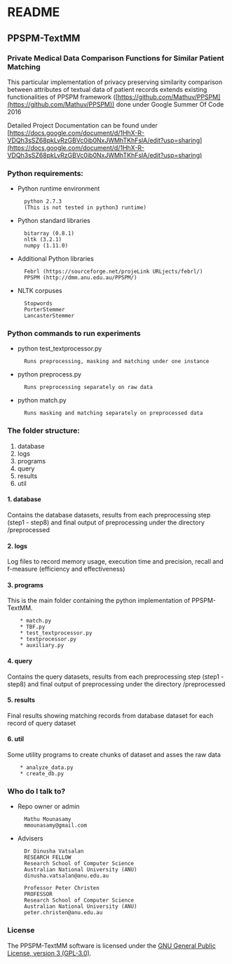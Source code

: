 # README #

## PPSPM-TextMM ##

### Private Medical Data Comparison  Functions for Similar Patient Matching ###

This particular implementation of privacy preserving similarity comparison between attributes of textual data of patient records extends existing functionalities of PPSPM framework ([https://github.com/Mathuv/PPSPM](https://github.com/Mathuv/PPSPM)) done under Google Summer Of Code 2016

Detailed Project Documentation can be found under [https://docs.google.com/document/d/1HhX-R-VDQh3sSZ68pkLvRzGBVc0ib0NxJWMhTKhFslA/edit?usp=sharing](https://docs.google.com/document/d/1HhX-R-VDQh3sSZ68pkLvRzGBVc0ib0NxJWMhTKhFslA/edit?usp=sharing)

### Python requirements: ###

* Python runtime environment

        python 2.7.3
        (This is not tested in python3 runtime)

* Python standard libraries

        bitarray (0.8.1)
        nltk (3.2.1)
        numpy (1.11.0)

* Additional Python libraries

        Febrl (https://sourceforge.net/projeLink URLjects/febrl/)
        PPSPM (http://dmm.anu.edu.au/PPSPM/)

* NLTK corpuses

        Stopwords
        PorterStemmer
        LancasterStemmer



### Python commands to run experiments ###

* python test_textprocessor.py
    
        Runs preprocessing, masking and matching under one instance

* python preprocess.py

        Runs preprocessing separately on raw data
    
* python match.py

        Runs masking and matching separately on preprocessed data


### The folder structure: ###

1. database
1. logs
1. programs
1. query
1. results
1. util

#### 1. database ####

  Contains the database datasets, results from each preprocessing step (step1 - step8) and final output of preprocessing under the directory /preprocessed

#### 2. logs ####

  Log files to record memory usage, execution time and precision, recall and f-measure (efficiency and effectiveness)

#### 3. programs ####

  This is the main folder containing the python implementation of PPSPM-TextMM.
       
        * match.py
        * TBF.py
        * test_textprocessor.py
        * textprocessor.py
        * auxiliary.py

#### 4. query ####

  Contains the query datasets, results from each preprocessing step (step1 - step8) and 
        final output of preprocessing under the directory /preprocessed

#### 5. results ####

  Final results showing matching records from database dataset for each record of query dataset

#### 6. util ####

  Some utility programs to create chunks of dataset and asses the raw data

        * analyze_data.py
        * create_db.py



### Who do I talk to? ###

* Repo owner or admin

        Mathu Mounasamy
        mmounasamy@gmail.com

* Advisers

        Dr Dinusha Vatsalan
        RESEARCH FELLOW
        Research School of Computer Science
        Australian National University (ANU)
        dinusha.vatsalan@anu.edu.au

        Professor Peter Christen
        PROFESSOR        
        Research School of Computer Science
        Australian National University (ANU)
        peter.christen@anu.edu.au


### License ###

The PPSPM-TextMM software is licensed under the [GNU General Public License,
version 3 (GPL-3.0)](https://www.gnu.org/licenses/gpl-3.0.en.html).
